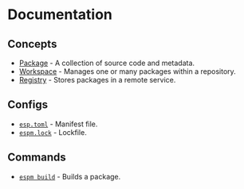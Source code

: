 # Documentation

## Concepts

- [Package](./package.md) - A collection of source code and metadata.
- [Workspace](./workspace.md) - Manages one or many packages within a repository.
- [Registry](./registry.md) - Stores packages in a remote service.

## Configs

- [`esp.toml`](./esp-toml.md) - Manifest file.
- [`espm.lock`](./espm-lock.md) - Lockfile.

## Commands

- [`espm build`](./commands/build.md) - Builds a package.
